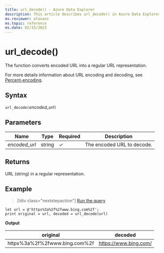 ```yaml
---
title: url_decode() - Azure Data Explorer
description: This article describes url_decode() in Azure Data Explorer.
ms.reviewer: alexans
ms.topic: reference
ms.date: 02/15/2023
---
```

# url_decode()

The function converts encoded URL into a regular URL representation.

For more details information about URL encoding and decoding, see [Percent-encoding](https://en.wikipedia.org/wiki/Percent-encoding).

## Syntax

`url_decode(`*encoded_url*`)`

## Parameters

| Name | Type | Required | Description |
|--|--|--|--|
| *encoded_url* | string | &check; | The encoded URL to decode.|

## Returns

URL (string) in a regular representation.

## Example

> [!div class="nextstepaction"]
> <a href="https://dataexplorer.azure.com/clusters/help/databases/Samples?query=H4sIAAAAAAAAA8tJLVEoLcpRsFVwUM8oKSkoVjVOVDVKA6Ly8nK9pMy8dL3k/FwgV92al6ugKDOvRCG/KDM9My8RpAeoU0chJTU5PyU1BcKNh/A0gExNAHjpCSdcAAAA" target="_blank">Run the query</a>

```kusto
let url = @'https%3a%2f%2fwww.bing.com%2f';
print original = url, decoded = url_decode(url)
```

**Output**

|original|decoded|
|---|---|
|https%3a%2f%2fwww.bing.com%2f|https://www.bing.com/|
